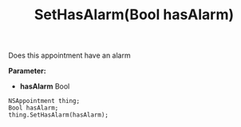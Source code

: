 ﻿---
uid: crmscript_ref_NSAppointment_SetHasAlarm
title: SetHasAlarm(Bool hasAlarm)
intellisense: NSAppointment.SetHasAlarm
keywords: NSAppointment, GetHasAlarm
so.topic: reference
---

Does this appointment have an alarm

**Parameter:** 
 - **hasAlarm** Bool

```crmscript
NSAppointment thing;
Bool hasAlarm;
thing.SetHasAlarm(hasAlarm);
```

